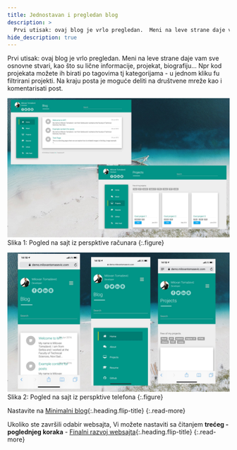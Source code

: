 ```yaml
---
title: Jednostavan i pregledan blog
description: >
  Prvi utisak: ovaj blog je vrlo pregledan.  Meni na leve strane daje vam sve osnovne stvari, kao što su lične informacije, projekat, biografiju... tekst Milovan Tomašević...
hide_description: true
---
```


Prvi utisak: ovaj blog je vrlo pregledan.  Meni na leve strane daje vam sve osnovne stvari, kao što su lične informacije, projekat, biografiju... Npr kod projekata možete ih birati po tagovima tj kategorijama - u jednom kliku fu filtrirani projekti. Na kraju posta je moguće deliti na društvene mreže kao i komentarisati post.


![](/assets/img/sites/demo15/screenshot-from-mac.jpg)
Slika 1: Pogled na sajt iz perspktive računara
{:.figure}

![](/assets/img/sites/demo15/screenshot-from-iphone.jpg)
Slika 2: Pogled na sajt iz perspktive telefona
{:.figure}

Nastavite na [Minimalni blog]{:.heading.flip-title}
{:.read-more}

Ukoliko ste završili odabir websajta, Vi možete nastaviti sa čitanjem **trećeg - poglednjeg koraka** - [Finalni razvoj websajta]{:.heading.flip-title}
{:.read-more}

[demo15]: https://www.demo.milovantomasevic.rs/demo15
[Minimalni blog]: minimalni-blog.md
[kompletnu listu demo websajtova]: https://www.demo.milovantomasevic.rs/
[Finalni razvoj websajta]: ../finalni-razvoj-websajta.md